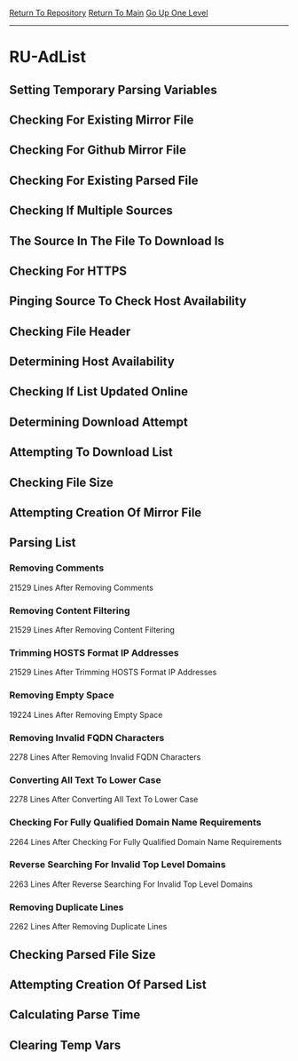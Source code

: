 [Return To Repository](https://github.com/deathbybandaid/piholeparser/)
[Return To Main](https://github.com/deathbybandaid/piholeparser/blob/master/RecentRunLogs/Mainlog.md)
[Go Up One Level](https://github.com/deathbybandaid/piholeparser/blob/master/RecentRunLogs/TopLevelScripts/30-Processing-External-Blacklists.md)
____________________________________
# RU-AdList
## Setting Temporary Parsing Variables
## Checking For Existing Mirror File
## Checking For Github Mirror File
## Checking For Existing Parsed File
## Checking If Multiple Sources
## The Source In The File To Download Is
## Checking For HTTPS
## Pinging Source To Check Host Availability
## Checking File Header
## Determining Host Availability
## Checking If List Updated Online
## Determining Download Attempt
## Attempting To Download List
## Checking File Size
## Attempting Creation Of Mirror File
## Parsing List
### Removing Comments
21529 Lines After Removing Comments
### Removing Content Filtering
21529 Lines After Removing Content Filtering
### Trimming HOSTS Format IP Addresses
21529 Lines After Trimming HOSTS Format IP Addresses
### Removing Empty Space
19224 Lines After Removing Empty Space
### Removing Invalid FQDN Characters
2278 Lines After Removing Invalid FQDN Characters
### Converting All Text To Lower Case
2278 Lines After Converting All Text To Lower Case
### Checking For Fully Qualified Domain Name Requirements
2264 Lines After Checking For Fully Qualified Domain Name Requirements
### Reverse Searching For Invalid Top Level Domains
2263 Lines After Reverse Searching For Invalid Top Level Domains
### Removing Duplicate Lines
2262 Lines After Removing Duplicate Lines
## Checking Parsed File Size
## Attempting Creation Of Parsed List
## Calculating Parse Time
## Clearing Temp Vars
